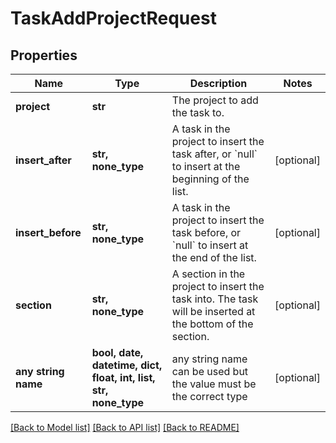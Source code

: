 # TaskAddProjectRequest


## Properties
Name | Type | Description | Notes
------------ | ------------- | ------------- | -------------
**project** | **str** | The project to add the task to. | 
**insert_after** | **str, none_type** | A task in the project to insert the task after, or &#x60;null&#x60; to insert at the beginning of the list. | [optional] 
**insert_before** | **str, none_type** | A task in the project to insert the task before, or &#x60;null&#x60; to insert at the end of the list. | [optional] 
**section** | **str, none_type** | A section in the project to insert the task into. The task will be inserted at the bottom of the section. | [optional] 
**any string name** | **bool, date, datetime, dict, float, int, list, str, none_type** | any string name can be used but the value must be the correct type | [optional]

[[Back to Model list]](../README.md#documentation-for-models) [[Back to API list]](../README.md#documentation-for-api-endpoints) [[Back to README]](../README.md)


